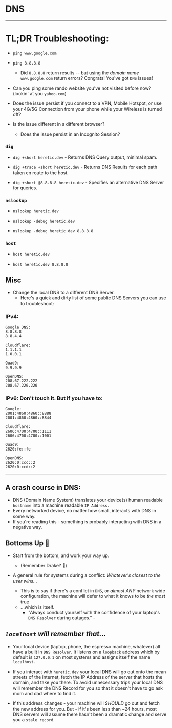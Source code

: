 # DNS

-----

# TL;DR Troubleshooting:

-   `ping www.google.com`

-   `ping 8.8.8.8`
    -   Did `8.8.8.8` return results -- but using the _domain name_ `www.google.com` return errors? Congrats! You've got `DNS` issues!

-   Can you ping some rando website you've not visited before now? (lookin' at you `yahoo.com`)

-   Does the issue persist if you connect to a VPN, Mobile Hotspot, or use your 4G/5G Connection from your phone while your Wireless is turned off?

-   Is the issue different in a different browser?
    -   Does the issue persist in an Incognito Session?

### `dig`

-   `dig +short heretic.dev`
    		\- Returns DNS Query output, minimal spam.

-   `dig +trace +short heretic.dev`
    		\- Returns DNS Results for each path taken en route to the host.

-   `dig +short @8.8.8.8 heretic.dev`
    		\- Specifies an alternative DNS Server for queries.

### `nslookup`

-   `nslookup heretic.dev`

-   `nslookup -debug heretic.dev`

-   `nslookup -debug heretic.dev 8.8.8.8`

### `host`

-   `host heretic.dev`

-   `host heretic.dev 8.8.8.8`

## Misc

-   Change the local DNS to a different DNS Server.
    -   Here's a quick and dirty list of some public DNS Servers you can use to troubleshoot:

### IPv4:

    Google DNS:
    8.8.8.8
    8.8.4.4

    Cloudflare:
    1.1.1.1
    1.0.0.1

    Quad9:
    9.9.9.9

    OpenDNS:
    208.67.222.222
    208.67.220.220

### IPv6: Don't touch it. But if you have to:

    Google:
    2001:4860:4860::8888
    2001:4860:4860::8844

    Cloudflare:
    2606:4700:4700::1111
    2606:4700:4700::1001

    Quad9:
    2620:fe::fe

    OpenDNS:
    2620:0:ccc::2
    2620:0:ccd::2

-----

## A crash course in DNS:

-   DNS (Domain Name System) translates your device(s) human readable `hostname` into a machine readable `IP Address.`
-   Every networked device, no matter how small, interacts with DNS in some way.
-   If you're reading this - something is probably interacting with DNS in a negative way.

## Bottoms Up 🍻

-   Start from the bottom, and work your way up.
    -   (Remember Drake? 😬️)

-   A general rule for systems during a conflict: _Whatever's closest to the user wins..._
    - This is to say if there's a conflict in `DNS`, or _almost ANY_ network wide configuration, the machine will defer to what it knows to be _the most_ true
    - ...which is itself.
      - "Always conduct yourself with the confidence of your laptop's `DNS Resolver` during outages." -

## _`localhost` will remember that..._

-   Your local device (laptop, phone, the espresso machine, whatever) all have a built in `DNS Resolver`. It listens on a `loopback` address which by default is `127.0.0.1` on most systems and assigns itself the name `localhost.`

-   If you interact with `heretic.dev` your local DNS will go out onto the mean streets of the internet, fetch the IP Address of the server that hosts the domain, and take you there. To avoid unnecessary trips your local DNS will remember the DNS Record for you so that it doesn't have to go ask mom and dad where to find it.

-   If this address changes - your machine will _SHOULD_ go out and fetch the new address for you. But - if it's been less than ~24 hours, most DNS servers will assume there hasn't been a dramatic change and serve you a `stale record`.
